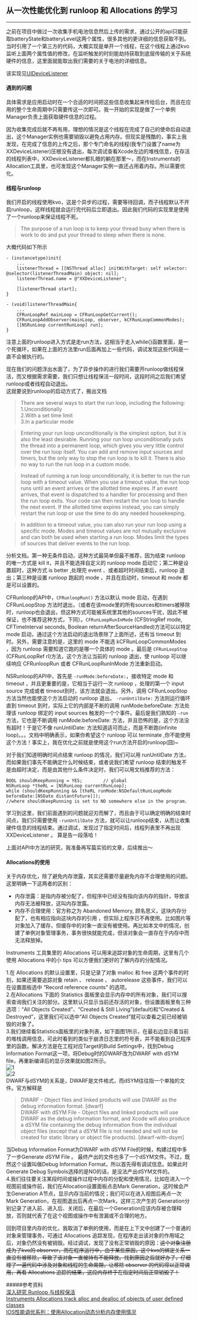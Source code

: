 从一次性能优化到 runloop 和 Allocations 的学习
---
---
之前在项目中做过一次收集手机电池信息然后上传的需求，通过公开的api只能获取batteryState和batteryLevel这两个属性，很多其他的更详细的信息获取不到。当时引用了一个第三方的代码，大概实现是单开一个线程，在这个线程上通过kvo监听上面两个属性值的修改，在监听触发的时刻能劫持获取到底层传输的关于系统硬件的信息，这里面就能取出我们需要的关于电池的详细信息。  

该实现见[UIDeviceListener](https://github.com/eldoogy/UIDeviceListener#how-does-it-work)

#### 遇到的问题
具体需求是应用启动时在一个合适的时间把这些信息收集起来传给后台，而且在应用的整个生命周期中只需要传这一次即可。我一开始的实现是做了一个单例Manager负责上面获取硬件信息的过程。  

因为收集完成后就不再有用，理想的情况是这个线程在完成了自己的使命后自动退出，这个Manager实例也需要销毁以避免占用内存。但现实是残酷的，事实上我发现，在完成了信息的上传之后，那个专门命名的线程(我专门设置了name为XXDeviceListener)压根没有退出，每次调试查看Xcode左边的堆栈信息，在存活的线程列表中，XXDeviceListener都扎眼的躺在那里～，而在Instruments的Allocation工具里，也可发现这个Manager实例一直还占用着内存。所以需要优化。  

#### 线程与runloop
我们开启的线程使用kvo，这是个异步的过程，需要等待回调，而子线程默认不开启runloop，这样线程就会运行完代码后立即退出。因此我们代码的实现里是使用了一个runloop来保证线程不死。  
>The purpose of a run loop is to keep your thread busy when there is work to do and put your thread to sleep when there is none.

大概代码如下所示    

    - (instancetype)init{
        ...
        listenerThread = [[NSThread alloc] initWithTarget: self selector: @selector(listenerThreadMain) object: nil];
        listenerThread.name = @"XXDeviceListener";

        [listenerThread start];
    }

    - (void)listenerThreadMain{
        ...
        CFRunLoopRef mainLoop = CFRunLoopGetCurrent();
        CFRunLoopAddObserver(mainLoop, observer, kCFRunLoopCommonModes);
        [[NSRunLoop currentRunLoop] run];
    }

注意上面的runloop进入方式是走run方法，这相当于走入while{}函数里面，是一个死循环，如果在上面的方法里run后面再加上一些代码，调试发现这些代码是一直不会被执行的。   

现在我们的问题浮出水面了，为了异步操作的进行我们需要开runloop做线程保活，而又根据需求需要，我们只想让线程保活一段时间，这段时间之后我们希望runloop或者线程自动退出。   
这就要说到runloop的启动方式了，搬出文档
>There are several ways to start the run loop, including the following:
    1.Unconditionally     
    2.With a set time limit       
    3.In a particular mode   

>Entering your run loop unconditionally is the simplest option, but it is also the least desirable. Running your run loop unconditionally puts the thread into a permanent loop, which gives you very little control over the run loop itself. You can add and remove input sources and timers, but the only way to stop the run loop is to kill it. There is also no way to run the run loop in a custom mode.

> Instead of running a run loop unconditionally, it is better to run the run loop with a timeout value. When you use a timeout value, the run loop runs until an event arrives or the allotted time expires. If an event arrives, that event is dispatched to a handler for processing and then the run loop exits. Your code can then restart the run loop to handle the next event. If the allotted time expires instead, you can simply restart the run loop or use the time to do any needed housekeeping.

>In addition to a timeout value, you can also run your run loop using a specific mode. Modes and timeout values are not mutually exclusive and can both be used when starting a run loop. Modes limit the types of sources that deliver events to the run loop.

分析文档。第一种无条件启动，这种方式最简单但最不推荐，因为结束 runloop 的唯一方式是 kill it，并且不能选择自定义的 runloop mode 启动它；第二种是设置超时，这种方式 is better ,处理完 event 、或者超时时间结束后，runloop 退出；第三种是设置 runloop 跑起的 mode ，并且在启动时，timeout 和 mode 都是可以设置的。     

CFRunloop的API中，`CFRunloopRun()` 方法以默认 mode 启动，在遇到 CFRunLoopStop 方法时退出，（或者在该mode里的所有sources和timers被移除时，runloop也会退出，但这种方式可能被系统里其他的sources干扰，因此不被保证，也不推荐这种方式，下同）。`CFRunLoopRunInMode` (CFStringRef mode, CFTimeInterval seconds, Boolean returnAfterSourceHandled)方法可以以特定 mode 启动，通过这个方法启动的退出场景除了上面所述，还有当 timeout 到时。另外，需要注意的是，这里的 mode 不能选 kCFRunLoopCommonModes ，因为 runloop 需要知道它跑的是哪一个具体的 mode 。最后是 `CFRunLoopStop` (CFRunLoopRef rl)方法，这个方法让当前的 runloop 退出，使 runloop 可以继续响应 CFRunloopRun 或者 CFRunLoopRunInMode 方法重新启动。

NSRunloop的API中，首先是
`-runMode:beforeDate:`，接收特定 mode 和 timeout ，并且更重要的是，它相当于运行一次 runloop ，处理的第一个 input source 完成或者 timeout到时，该方法就会退出。另外，调用 CFRunLoopStop 方法当然也能使这个方法启动的 runloop 退出。
`-runUntilDate:` 方法则运行循环直到 timeout 到时，实际上它的内部是不断的调用 runMode:beforeDate: 方法处理该 runloop 绑定的 input sources 触发的一个个事件。最后是我们熟知的 `-run` 方法，它也是不断调用 runMode:beforeDate: 方法，并且恐怖的是，这个方法没有超时！于是它不像 runUntilDate: 方法知道适可而止，而是不断跑(infinite loop)。。。文档中明确表示，如果你希望这个 runloop 可以 terminate ,你不能使用这个方法！事实上，我在优化之前就是使用这个run方法开启的runloop(囧)~

对于我们知道明确时间点结束 runloop 的情况，我们可以用 runUntilDate 方法，而如果我们事先不能确定什么时候结束，或者说我们希望 runloop 结束的触发不是由超时决定，而是由其他什么条件决定时，我们可以用文档推荐的方法：   

    BOOL shouldKeepRunning = YES;        // global
    NSRunLoop *theRL = [NSRunLoop currentRunLoop];
    while (shouldKeepRunning && [theRL runMode:NSDefaultRunLoopMode beforeDate:[NSDate distantFuture]]);
    //where shouldKeepRunning is set to NO somewhere else in the program.

学习到这里，我们前面遇到的问题就迎刃而解了，而且由于可以确定明确的结束时间点，我们只需要使用 `-runUntilDate` 方法，就可以让runloop结束，从而让收集硬件信息的线程结束。通过调试，发现过了指定时间后，线程列表里不再出现 XXDeviceListener 。 算是告一段落哈！     

上面对API中方法的研究，我准备再写篇实验的文章，后续推出～  

#### Allocations的使用
关于内存优化，除了避免内存泄露，其实还需要尽量避免内存不合理使用的问题。这里明确一下这两者的区别：   
- 内存泄露：是指内存被分配了，但程序中已经没有指向该内存的指针，导致该内存无法被释放，这叫内存泄露。
- 内存不合理使用：官方称之为 Abandoned Memory, 顾名思义，这块内存分配了，也有相应指向这块内存的引用 ，但实际上程序已不再使用。比如图片等对象加入了缓存，但缓存中的对象一直没有被使用。再比如本文中的情况，创建了单例对象管理事务，事务很快就能完成，但该对象会一直存在于内存中而无法释放掉。

Instruments 工具集里的 Allocations 可以用来追踪对象的生命周期，这里有几个使用 Allocations 中的小 tips 可以方便我们更好的了解内存的分配情况。    

1.在 Allocations 的默认设置里，只是记录了对象 malloc 和 free 这两个事件的时刻，如果还需要追踪对象 retain 、 release 、 autorelease 这些事件，我们可以在设置面板选中 “Record reference counts” 的选项。  
2.在Allocations 下面的 Statistics 面板里会显示内存中的所有对象，我们可以搜索查询我们关注的部分。这里默认只显示当前还存活的对象，但设置面板里有三种选项：“All Objects Created”、“Created & Still Living”(default)和“Created & Destroyed”，这里我们可以选中“All Objects Created”就可以查看之前已经被销毁的对象了。   
3.我们继续看Statistics面板里的对象列表，如下面图1所示，在最右边显示着当前的堆栈调用信息，可此时看到的类似于崩溃日志里的符号表，并不能看到自己程序里的函数。解决方法是在工程对应Target的Build Settings中，找到Debug Information Format这一项，将Debug时的DWARF改为DWARF with dSYM file，再重新编译后的显示效果就如图2所示。  
![1](https://github.com/simonleo/devlog/blob/master/sources/QQ20161017-0.png?raw=true)   
![2](https://github.com/simonleo/devlog/blob/master/sources/QQ20161018-0.png?raw=true)  
DWARF与dSYM的关系是，DWARF是文件格式，而dSYM往往指一个单独的文件。官方解释是     
>DWARF - Object files and linked products will use DWARF as the debug information format. [dwarf]   
>DWARF with dSYM File - Object files and linked products will use DWARF as the debug information format, and Xcode will also produce a dSYM file containing the debug information from the individual object files (except that a dSYM file is not needed and will not be created for static library or object file products). [dwarf-with-dsym]    

当Debug Information Format为DWARF with dSYM File的时候，构建过程中多了一步Generate dSYM File 。 最终产出的文件也多了一个dSYM文件。不过，既然这个设置叫做Debug Information Format，所以首先得有调试信息。如果此时Generate Debug Symbols选择的是NO的话，是没法产出dSYM文件的。  
4.我们往往要关注某段时间或操作过程中内存的分配和使用情况，比如在进入一个视图前或操作前，我们在Allocation设置面板点击Mark Generation，这时候会产生Generation A节点，显示内存当前的情况；我们可以在进入视图后再点一次Mark Generation，在视图退出后再点一次Mark，这样三次产生的 Generation分别记录了进入前、进入后、关闭后，在最后一个Generation应该内存被合理释放，否则就代表了在这个视图或操作中有泄漏或不合理的地方。  

回到项目里内存的优化，我取消了单例的使用，而是在上下文中创建了一个普通的对象来管理事务，可通过 Allocations 追踪发现，在程序走出该对象的作用域之后，对象仍然没有被销毁。经过调试，发现了没有正常销毁的原因：~~这个对象注册成为了kvo的 observer，而在程序运行中，由于某些原因，这个kvo的绑定关系一直没有被移除，导致了该对象一直被持有不能释放。找到原因之后就好办了，仔细理了一遍代码中涉及对象和线程的生命周期，让移除 observer 的代码得以正常调用，再看 Allocations 追踪的结果，这段内存终于在指定时间后正常销毁了！~~     




#####参考资料   
[深入研究 Runloop 与线程保活](http://www.jianshu.com/p/10121d699c32)     
[Instruments Allocations track alloc and dealloc of objects of user defined classes](http://stackoverflow.com/questions/14890402/instruments-allocations-track-alloc-and-dealloc-of-objects-of-user-defined-class)      
[IOS性能调优系列：使用Allocation动态分析内存使用情况](http://www.cnblogs.com/ym123/p/4316328.html)
